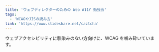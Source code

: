 ```yaml
---
title: 'ウェブディレクターのための Web A11Y 勉強会'
tags:
  - 'WCAGやJISの読み方'
link: 'https://www.slideshare.net/caztcha'
---
```


ウェブアクセシビリティに馴染みのない方向けに、WCAG を噛み砕いています。
